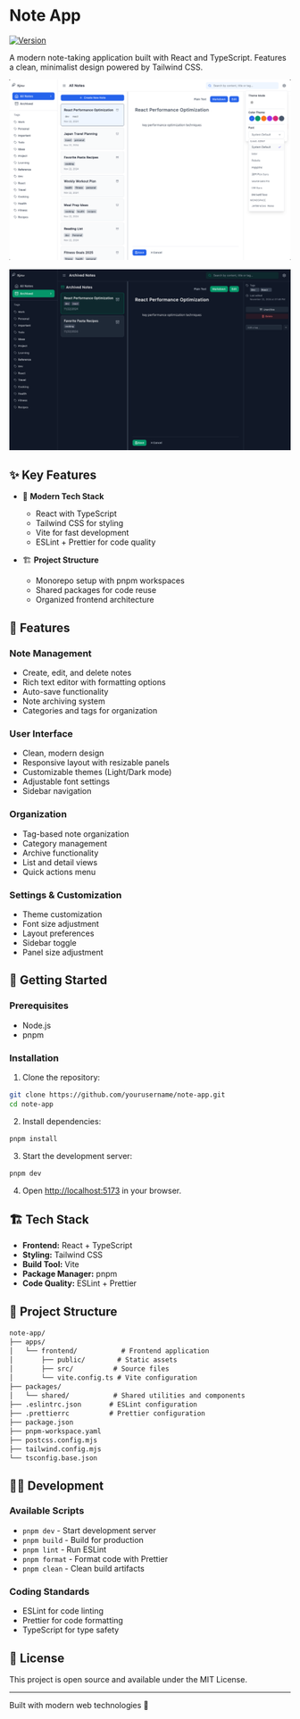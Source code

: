# Note App

[![Version](https://img.shields.io/badge/version-0.0.0-blue)]()

A modern note-taking application built with React and TypeScript. Features a clean, minimalist design powered by Tailwind CSS.

![Note App Screenshot light](apps/frontend/public/screenshot-light.png)

![Note App Screenshot dark](/apps/frontend/public/screenshot-dark.png)

## ✨ Key Features

- 📝 **Modern Tech Stack**
  - React with TypeScript
  - Tailwind CSS for styling
  - Vite for fast development
  - ESLint + Prettier for code quality

- 🏗️ **Project Structure**
  - Monorepo setup with pnpm workspaces
  - Shared packages for code reuse
  - Organized frontend architecture

## 🎯 Features

### Note Management
- Create, edit, and delete notes
- Rich text editor with formatting options
- Auto-save functionality
- Note archiving system
- Categories and tags for organization

### User Interface
- Clean, modern design
- Responsive layout with resizable panels
- Customizable themes (Light/Dark mode)
- Adjustable font settings
- Sidebar navigation

### Organization
- Tag-based note organization
- Category management
- Archive functionality
- List and detail views
- Quick actions menu

### Settings & Customization
- Theme customization
- Font size adjustment
- Layout preferences
- Sidebar toggle
- Panel size adjustment

## 🚀 Getting Started

### Prerequisites

- Node.js
- pnpm

### Installation

1. Clone the repository:

```bash
git clone https://github.com/yourusername/note-app.git
cd note-app
```

2. Install dependencies:

```bash
pnpm install
```

3. Start the development server:

```bash
pnpm dev
```

4. Open [http://localhost:5173](http://localhost:5173) in your browser.

## 🏗️ Tech Stack

- **Frontend:** React + TypeScript
- **Styling:** Tailwind CSS
- **Build Tool:** Vite
- **Package Manager:** pnpm
- **Code Quality:** ESLint + Prettier

## 📁 Project Structure

```
note-app/
├── apps/
│   └── frontend/           # Frontend application
│       ├── public/        # Static assets
│       ├── src/          # Source files
│       └── vite.config.ts # Vite configuration
├── packages/
│   └── shared/           # Shared utilities and components
├── .eslintrc.json       # ESLint configuration
├── .prettierrc          # Prettier configuration
├── package.json
├── pnpm-workspace.yaml
├── postcss.config.mjs
├── tailwind.config.mjs
└── tsconfig.base.json
```

## 🧑‍💻 Development

### Available Scripts

- `pnpm dev` - Start development server
- `pnpm build` - Build for production
- `pnpm lint` - Run ESLint
- `pnpm format` - Format code with Prettier
- `pnpm clean` - Clean build artifacts

### Coding Standards

- ESLint for code linting
- Prettier for code formatting
- TypeScript for type safety

## 📄 License

This project is open source and available under the MIT License.

---

Built with modern web technologies 🚀
